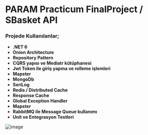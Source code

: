 # PARAM Practicum FinalProject / SBasket API

### Projede Kullanılanlar; 
* **.NET 6** 
* **Onion Architecture**
* **Repository Pattern**
* **CQRS yapısı ve Mediatr kütüphanesi**
* **Jwt Token ile giriş yapma ve rolleme işlemleri**
* **Mapster**
* **MongoDb**
* **SeriLog**
* **Redis / Distributed Cache**
* **Response Cache**
* **Global Exception Handler**
* **Mapster**
* **RabbitMQ ile Message Queue kullanımı**
* **Unit ve Entegrasyon Testleri**


![image](https://user-images.githubusercontent.com/99317183/223213316-f90d16c6-cef1-4f3d-8a9f-302aff525fee.png)
